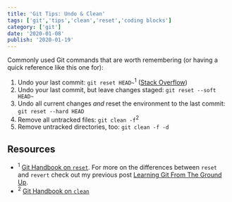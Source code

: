 ```yaml
---
title: 'Git Tips: Undo & Clean'
tags: ['git','tips','clean','reset','coding blocks']
category: ['git']
date: '2020-01-08'
publish: '2020-01-19'
---
```

Commonly used Git commands that are worth remembering (or having a quick reference like this one for):

1. Undo your last commit: `git reset HEAD~`<sup>1</sup> ([Stack Overflow](https://stackoverflow.com/a/927386))
1. Undo your last commit, but leave changes staged: `git reset --soft HEAD~`
1. Undo all current changes _and_ reset the environment to the last commit: `git reset --hard HEAD`
1. Remove all untracked files: `git clean -f`<sup>2</sup>
1. Remove untracked directories, too: `git clean -f -d`

## Resources
- <sup>1</sup> [Git Handbook on `reset`](https://git-scm.com/docs/git-reset). For more on the differences between `reset` and `revert` check out my previous post [Learning Git From The Ground Up](../../2018-08-22/learning-git-from-the-ground-up-another-git-tutorial/#revert-vs-reset).
- <sup>2</sup> [Git Handbook on `clean`](https://git-scm.com/docs/git-clean)

